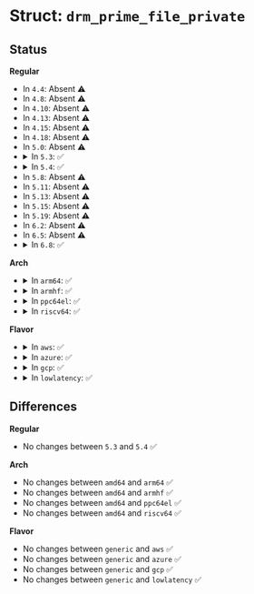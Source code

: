 # Struct: <code>drm_prime_file_private</code>

## Status
<b>Regular</b>
<ul>
<li>
In <code>4.4</code>: Absent ⚠️
</li>
<li>
In <code>4.8</code>: Absent ⚠️
</li>
<li>
In <code>4.10</code>: Absent ⚠️
</li>
<li>
In <code>4.13</code>: Absent ⚠️
</li>
<li>
In <code>4.15</code>: Absent ⚠️
</li>
<li>
In <code>4.18</code>: Absent ⚠️
</li>
<li>
In <code>5.0</code>: Absent ⚠️
</li>
<li>
<details>
<summary>In <code>5.3</code>: ✅</summary>

```c
struct drm_prime_file_private {
    struct mutex lock;
    struct rb_root dmabufs;
    struct rb_root handles;
};
```
</details>
</li>
<li>
<details>
<summary>In <code>5.4</code>: ✅</summary>

```c
struct drm_prime_file_private {
    struct mutex lock;
    struct rb_root dmabufs;
    struct rb_root handles;
};
```
</details>
</li>
<li>
In <code>5.8</code>: Absent ⚠️
</li>
<li>
In <code>5.11</code>: Absent ⚠️
</li>
<li>
In <code>5.13</code>: Absent ⚠️
</li>
<li>
In <code>5.15</code>: Absent ⚠️
</li>
<li>
In <code>5.19</code>: Absent ⚠️
</li>
<li>
In <code>6.2</code>: Absent ⚠️
</li>
<li>
In <code>6.5</code>: Absent ⚠️
</li>
<li>
<details>
<summary>In <code>6.8</code>: ✅</summary>

```c
struct drm_prime_file_private {
    struct mutex lock;
    struct rb_root dmabufs;
    struct rb_root handles;
};
```
</details>
</li>
</ul>
<b>Arch</b>
<ul>
<li>
<details>
<summary>In <code>arm64</code>: ✅</summary>

```c
struct drm_prime_file_private {
    struct mutex lock;
    struct rb_root dmabufs;
    struct rb_root handles;
};
```
</details>
</li>
<li>
<details>
<summary>In <code>armhf</code>: ✅</summary>

```c
struct drm_prime_file_private {
    struct mutex lock;
    struct rb_root dmabufs;
    struct rb_root handles;
};
```
</details>
</li>
<li>
<details>
<summary>In <code>ppc64el</code>: ✅</summary>

```c
struct drm_prime_file_private {
    struct mutex lock;
    struct rb_root dmabufs;
    struct rb_root handles;
};
```
</details>
</li>
<li>
<details>
<summary>In <code>riscv64</code>: ✅</summary>

```c
struct drm_prime_file_private {
    struct mutex lock;
    struct rb_root dmabufs;
    struct rb_root handles;
};
```
</details>
</li>
</ul>
<b>Flavor</b>
<ul>
<li>
<details>
<summary>In <code>aws</code>: ✅</summary>

```c
struct drm_prime_file_private {
    struct mutex lock;
    struct rb_root dmabufs;
    struct rb_root handles;
};
```
</details>
</li>
<li>
<details>
<summary>In <code>azure</code>: ✅</summary>

```c
struct drm_prime_file_private {
    struct mutex lock;
    struct rb_root dmabufs;
    struct rb_root handles;
};
```
</details>
</li>
<li>
<details>
<summary>In <code>gcp</code>: ✅</summary>

```c
struct drm_prime_file_private {
    struct mutex lock;
    struct rb_root dmabufs;
    struct rb_root handles;
};
```
</details>
</li>
<li>
<details>
<summary>In <code>lowlatency</code>: ✅</summary>

```c
struct drm_prime_file_private {
    struct mutex lock;
    struct rb_root dmabufs;
    struct rb_root handles;
};
```
</details>
</li>
</ul>

## Differences
<b>Regular</b>
<ul>
<li>
No changes between <code>5.3</code> and <code>5.4</code> ✅
</li>
</ul>
<b>Arch</b>
<ul>
<li>
No changes between <code>amd64</code> and <code>arm64</code> ✅
</li>
<li>
No changes between <code>amd64</code> and <code>armhf</code> ✅
</li>
<li>
No changes between <code>amd64</code> and <code>ppc64el</code> ✅
</li>
<li>
No changes between <code>amd64</code> and <code>riscv64</code> ✅
</li>
</ul>
<b>Flavor</b>
<ul>
<li>
No changes between <code>generic</code> and <code>aws</code> ✅
</li>
<li>
No changes between <code>generic</code> and <code>azure</code> ✅
</li>
<li>
No changes between <code>generic</code> and <code>gcp</code> ✅
</li>
<li>
No changes between <code>generic</code> and <code>lowlatency</code> ✅
</li>
</ul>
